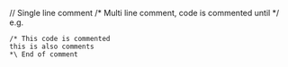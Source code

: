 // Single line comment
/\* Multi line comment, code is commented until \*/
e.g.
```
/* This code is commented
this is also comments
*\ End of comment
```